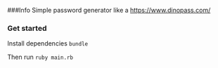 ###Info
Simple password generator like a https://www.dinopass.com/
### Get started
Install dependencies
`bundle`

Then run
`ruby main.rb`
